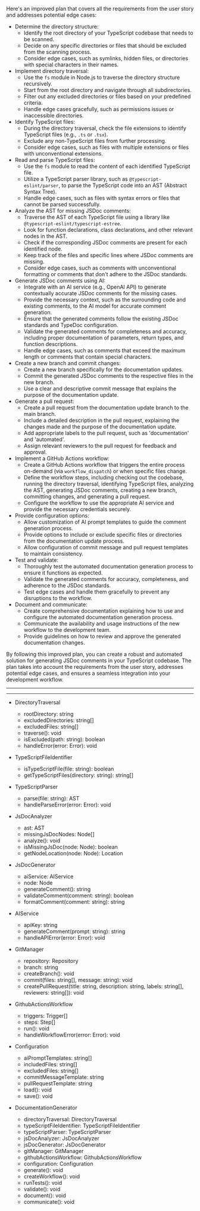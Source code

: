 Here's an improved plan that covers all the requirements from the user story and addresses potential edge cases:

* Determine the directory structure:
   * Identify the root directory of your TypeScript codebase that needs to be scanned.
   * Decide on any specific directories or files that should be excluded from the scanning process.
   * Consider edge cases, such as symlinks, hidden files, or directories with special characters in their names.
* Implement directory traversal:
   * Use the `fs` module in Node.js to traverse the directory structure recursively.
   * Start from the root directory and navigate through all subdirectories.
   * Filter out any excluded directories or files based on your predefined criteria.
   * Handle edge cases gracefully, such as permissions issues or inaccessible directories.
* Identify TypeScript files:
   * During the directory traversal, check the file extensions to identify TypeScript files (e.g., `.ts` or `.tsx`).
   * Exclude any non-TypeScript files from further processing.
   * Consider edge cases, such as files with multiple extensions or files with unconventional extensions.
* Read and parse TypeScript files:
   * Use the `fs` module to read the content of each identified TypeScript file.
   * Utilize a TypeScript parser library, such as `@typescript-eslint/parser`, to parse the TypeScript code into an AST (Abstract Syntax Tree).
   * Handle edge cases, such as files with syntax errors or files that cannot be parsed successfully.
* Analyze the AST for missing JSDoc comments:
   * Traverse the AST of each TypeScript file using a library like `@typescript-eslint/typescript-estree`.
   * Look for function declarations, class declarations, and other relevant nodes in the AST.
   * Check if the corresponding JSDoc comments are present for each identified node.
   * Keep track of the files and specific lines where JSDoc comments are missing.
   * Consider edge cases, such as comments with unconventional formatting or comments that don't adhere to the JSDoc standards.
* Generate JSDoc comments using AI:
   * Integrate with an AI service (e.g., OpenAI API) to generate contextually accurate JSDoc comments for the missing cases.
   * Provide the necessary context, such as the surrounding code and existing comments, to the AI model for accurate comment generation.
   * Ensure that the generated comments follow the existing JSDoc standards and TypeDoc configuration.
   * Validate the generated comments for completeness and accuracy, including proper documentation of parameters, return types, and function descriptions.
   * Handle edge cases, such as comments that exceed the maximum length or comments that contain special characters.
* Create a new branch and commit changes:
   * Create a new branch specifically for the documentation updates.
   * Commit the generated JSDoc comments to the respective files in the new branch.
   * Use a clear and descriptive commit message that explains the purpose of the documentation update.
* Generate a pull request:
   * Create a pull request from the documentation update branch to the main branch.
   * Include a detailed description in the pull request, explaining the changes made and the purpose of the documentation update.
   * Add appropriate labels to the pull request, such as 'documentation' and 'automated'.
   * Assign relevant reviewers to the pull request for feedback and approval.
* Implement a GitHub Actions workflow:
   * Create a GitHub Actions workflow that triggers the entire process on-demand (via `workflow_dispatch`) or when specific files change.
   * Define the workflow steps, including checking out the codebase, running the directory traversal, identifying TypeScript files, analyzing the AST, generating JSDoc comments, creating a new branch, committing changes, and generating a pull request.
   * Configure the workflow to use the appropriate AI service and provide the necessary credentials securely.
* Provide configuration options:
   * Allow customization of AI prompt templates to guide the comment generation process.
   * Provide options to include or exclude specific files or directories from the documentation update process.
   * Allow configuration of commit message and pull request templates to maintain consistency.
* Test and validate:
   * Thoroughly test the automated documentation generation process to ensure it functions as expected.
   * Validate the generated comments for accuracy, completeness, and adherence to the JSDoc standards.
   * Test edge cases and handle them gracefully to prevent any disruptions to the workflow.
* Document and communicate:
   * Create comprehensive documentation explaining how to use and configure the automated documentation generation process.
   * Communicate the availability and usage instructions of the new workflow to the development team.
   * Provide guidelines on how to review and approve the generated documentation changes.

By following this improved plan, you can create a robust and automated solution for generating JSDoc comments in your TypeScript codebase. The plan takes into account the requirements from the user story, addresses potential edge cases, and ensures a seamless integration into your development workflow.

----------------------------------------------------------------------------------------
----------------------------------------------------------------------------------------

- DirectoryTraversal
  - rootDirectory: string
  - excludedDirectories: string[]
  - excludedFiles: string[]
  - traverse(): void
  - isExcluded(path: string): boolean
  - handleError(error: Error): void

- TypeScriptFileIdentifier
  - isTypeScriptFile(file: string): boolean
  - getTypeScriptFiles(directory: string): string[]

- TypeScriptParser
  - parse(file: string): AST
  - handleParseError(error: Error): void

- JsDocAnalyzer
  - ast: AST
  - missingJsDocNodes: Node[]
  - analyze(): void
  - isMissingJsDoc(node: Node): boolean
  - getNodeLocation(node: Node): Location

- JsDocGenerator
  - aiService: AIService
  - node: Node
  - generateComment(): string
  - validateComment(comment: string): boolean
  - formatComment(comment: string): string

- AIService
  - apiKey: string
  - generateComment(prompt: string): string
  - handleAPIError(error: Error): void

- GitManager
  - repository: Repository
  - branch: string
  - createBranch(): void
  - commit(files: string[], message: string): void
  - createPullRequest(title: string, description: string, labels: string[], reviewers: string[]): void

- GithubActionsWorkflow
  - triggers: Trigger[]
  - steps: Step[]
  - run(): void
  - handleWorkflowError(error: Error): void

- Configuration
  - aiPromptTemplates: string[]
  - includedFiles: string[]
  - excludedFiles: string[]
  - commitMessageTemplate: string
  - pullRequestTemplate: string
  - load(): void
  - save(): void

- DocumentationGenerator
  - directoryTraversal: DirectoryTraversal
  - typeScriptFileIdentifier: TypeScriptFileIdentifier
  - typeScriptParser: TypeScriptParser
  - jsDocAnalyzer: JsDocAnalyzer
  - jsDocGenerator: JsDocGenerator
  - gitManager: GitManager
  - githubActionsWorkflow: GithubActionsWorkflow
  - configuration: Configuration
  - generate(): void
  - createWorkflow(): void
  - runTests(): void
  - validate(): void
  - document(): void
  - communicate(): void